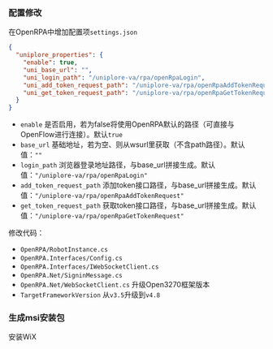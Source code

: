 ### 配置修改
在OpenRPA中增加配置项`settings.json`
```json
{
  "uniplore_properties": {
    "enable": true,
    "uni_base_url": "",
    "uni_login_path": "/uniplore-va/rpa/openRpaLogin",
    "uni_add_token_request_path": "/uniplore-va/rpa/openRpaAddTokenRequest",
    "uni_get_token_request_path": "/uniplore-va/rpa/openRpaGetTokenRequest"
  }
}
```
- `enable` 是否启用，若为false将使用OpenRPA默认的路径（可直接与OpenFlow进行连接）。默认`true`
- `base_url` 基础地址，若为空、则从wsurl里获取（不含path路径）。默认值：`""`
- `login_path` 浏览器登录地址路径，与base_url拼接生成。默认值：`"/uniplore-va/rpa/openRpaLogin"`
- `add_token_request_path` 添加token接口路径，与base_url拼接生成。默认值：`"/uniplore-va/rpa/openRpaAddTokenRequest"`
- `get_token_request_path` 获取token接口路径，与base_url拼接生成。默认值：`"/uniplore-va/rpa/openRpaGetTokenRequest"`

修改代码：
- `OpenRPA/RobotInstance.cs`
- `OpenRPA.Interfaces/Config.cs`
- `OpenRPA.Interfaces/IWebSocketClient.cs`
- `OpenRPA.Net/SigninMessage.cs`
- `OpenRPA.Net/WebSocketClient.cs`
升级Open3270框架版本
- `TargetFrameworkVersion` 从`v3.5`升级到`v4.8`

### 生成msi安装包
安装WiX